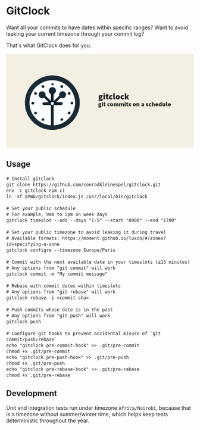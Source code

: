 # GitClock

Want all your commits to have dates within specific ranges? Want to avoid leaking your current timezone through your commit log?

That's what GitClock does for you.

![](gitclock.png)

## Usage

```shell
# Install gitclock
git clone https://github.com/conradkleinespel/gitclock.git
env -C gitclock npm ci
ln -sf $PWD/gitclock/index.js /usr/local/bin/gitclock

# Set your public schedule
# For example, 9am to 5pm on week days
gitclock timeslot --add --days "1-5" --start "0900" --end "1700"

# Set your public timezone to avoid leaking it during travel
# Available formats: https://moment.github.io/luxon/#/zones?id=specifying-a-zone 
gitclock configre --timezone Europe/Paris

# Commit with the next available date in your timeslots (±15 minutes)
# Any options from "git commit" will work
gitclock commit -m "My commit message"

# Rebase with commit dates within timeslots
# Any options from "git rebase" will work
gitclock rebase -i <commit-sha> 

# Push commits whose date is in the past
# Any options from "git push" will work
gitclock push

# Configure git hooks to prevent accidental misuse of `git commit/push/rebase`
echo "gitclock pre-commit-hook" >> .git/pre-commit
chmod +x .git/pre-commit
echo "gitclock pre-push-hook" >> .git/pre-push
chmod +x .git/pre-push
echo "gitclock pre-rebase-hook" >> .git/pre-rebase
chmod +x .git/pre-rebase
```

## Development

Unit and integration tests run under timezone `Africa/Nairobi`, because that is a timezone without summer/winter time, which helps keep tests deterministic throughout the year.
